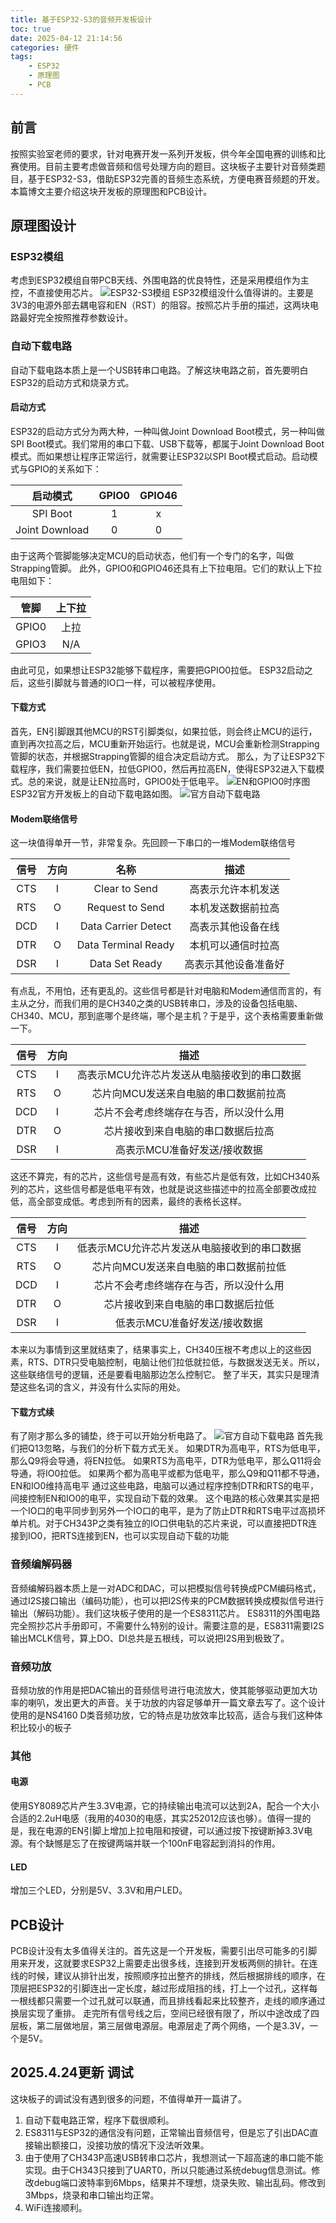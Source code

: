 ```yaml
---
title: 基于ESP32-S3的音频开发板设计
toc: true
date: 2025-04-12 21:14:56
categories: 硬件
tags:
    - ESP32
    - 原理图
    - PCB
---
```


## 前言
按照实验室老师的要求，针对电赛开发一系列开发板，供今年全国电赛的训练和比赛使用。目前主要考虑做音频和信号处理方向的题目。这块板子主要针对音频类题目，基于ESP32-S3，借助ESP32完善的音频生态系统，方便电赛音频题的开发。
本篇博文主要介绍这块开发板的原理图和PCB设计。

<!-- more -->


## 原理图设计
### ESP32模组
考虑到ESP32模组自带PCB天线、外围电路的优良特性，还是采用模组作为主控，不直接使用芯片。
![ESP32-S3模组](基于ESP32-S3的音频开发板设计/image.png)
ESP32模组没什么值得讲的。主要是3V3的电源外部去耦电容和EN（RST）的阻容。按照芯片手册的描述，这两块电路最好完全按照推荐参数设计。
### 自动下载电路
自动下载电路本质上是一个USB转串口电路。了解这块电路之前，首先要明白ESP32的启动方式和烧录方式。
#### 启动方式
ESP32的启动方式分为两大种，一种叫做Joint Download Boot模式，另一种叫做SPI Boot模式。我们常用的串口下载、USB下载等，都属于Joint Download Boot模式。而如果想让程序正常运行，就需要让ESP32以SPI Boot模式启动。启动模式与GPIO的关系如下：

|启动模式|GPIO0|GPIO46|
|:-:|:-:|:-:|
|SPI Boot|1|x|
|Joint Download|0|0|

由于这两个管脚能够决定MCU的启动状态，他们有一个专门的名字，叫做Strapping管脚。
此外，GPIO0和GPIO46还具有上下拉电阻。它们的默认上下拉电阻如下：

|管脚|上下拉|
|:-:|:-:|
|GPIO0|上拉|
|GPIO3|N/A|

由此可见，如果想让ESP32能够下载程序，需要把GPIO0拉低。
ESP32启动之后，这些引脚就与普通的IO口一样，可以被程序使用。

#### 下载方式
首先，EN引脚跟其他MCU的RST引脚类似，如果拉低，则会终止MCU的运行，直到再次拉高之后，MCU重新开始运行。也就是说，MCU会重新检测Strapping管脚的状态，并根据Strapping管脚的组合决定启动方式。
那么，为了让ESP32下载程序，我们需要拉低EN，拉低GPIO0，然后再拉高EN，使得ESP32进入下载模式。总的来说，就是让EN拉高时，GPIO0处于低电平。
![EN和GPIO0时序图](基于ESP32-S3的音频开发板设计/image-3.png)
ESP32官方开发板上的自动下载电路如图。
![官方自动下载电路](基于ESP32-S3的音频开发板设计/image-2.png)
#### Modem联络信号
这一块值得单开一节，非常复杂。先回顾一下串口的一堆Modem联络信号

|信号|方向|名称|描述|
|:-:|:-:|:-:|:-:|
|CTS|I|Clear to Send|高表示允许本机发送|
|RTS|O|Request to Send|本机发送数据前拉高|
|DCD|I|Data Carrier Detect|高表示其他设备在线|
|DTR|O|Data Terminal Ready|本机可以通信时拉高|
|DSR|I|Data Set Ready|高表示其他设备准备好|

有点乱，不用怕，还有更乱的。这些信号都是针对电脑和Modem通信而言的，有主从之分，而我们用的是CH340之类的USB转串口，涉及的设备包括电脑、CH340、MCU，那到底哪个是终端，哪个是主机？于是乎，这个表格需要重新做一下。

|信号|方向|描述|
|:-:|:-:|:-:|
|CTS|I|高表示MCU允许芯片发送从电脑接收到的串口数据|
|RTS|O|芯片向MCU发送来自电脑的串口数据前拉高|
|DCD|I|芯片不会考虑终端存在与否，所以没什么用|
|DTR|O|芯片接收到来自电脑的串口数据后拉高|
|DSR|I|高表示MCU准备好发送/接收数据|

这还不算完，有的芯片，这些信号是高有效，有些芯片是低有效，比如CH340系列的芯片，这些信号都是低电平有效，也就是说这些描述中的拉高全部要改成拉低，高全部变成低。考虑到所有的因素，最终的表格长这样。

|信号|方向|描述|
|:-:|:-:|:-:|
|CTS|I|低表示MCU允许芯片发送从电脑接收到的串口数据|
|RTS|O|芯片向MCU发送来自电脑的串口数据前拉低|
|DCD|I|芯片不会考虑终端存在与否，所以没什么用|
|DTR|O|芯片接收到来自电脑的串口数据后拉低|
|DSR|I|低表示MCU准备好发送/接收数据|

本来以为事情到这里就结束了，结果事实上，CH340压根不考虑以上的这些因素，RTS、DTR只受电脑控制，电脑让他们拉低就拉低，与数据发送无关。所以，这些联络信号的逻辑，还是要看电脑那边怎么控制它。
整了半天，其实只是理清楚这些名词的含义，并没有什么实际的用处。

#### 下载方式续
有了刚才那么多的铺垫，终于可以开始分析电路了。
![官方自动下载电路](基于ESP32-S3的音频开发板设计/image-2.png)
首先我们把Q13忽略，与我们的分析下载方式无关。
如果DTR为高电平，RTS为低电平，那么Q9将会导通，将EN拉低。
如果RTS为高电平，DTR为低电平，那么Q11将会导通，将IO0拉低。
如果两个都为高电平或都为低电平，那么Q9和Q11都不导通，EN和IO0维持高电平
通过这些电路，电脑可以通过程序控制DTR和RTS的电平，间接控制EN和IO0的电平，实现自动下载的效果。
这个电路的核心效果其实是把一个IO口的电平同步到另外一个IO口的电平，是为了防止DTR和RTS电平过高损坏单片机。对于CH343P之类有独立的IO口供电轨的芯片来说，可以直接把DTR连接到IO0，把RTS连接到EN，也可以实现自动下载的功能
### 音频编解码器
音频编解码器本质上是一对ADC和DAC，可以把模拟信号转换成PCM编码格式，通过I2S接口输出（编码功能），也可以把I2S传来的PCM数据转换成模拟信号进行输出（解码功能）。我们这块板子使用的是一个ES8311芯片。
ES8311的外围电路完全照抄芯片手册即可，不需要什么特别的设计。需要注意的是，ES8311需要I2S输出MCLK信号，算上DO、DI总共是五根线，可以说把I2S用到极致了。
### 音频功放
音频功放的作用是把DAC输出的音频信号进行电流放大，使其能够驱动更加大功率的喇叭，发出更大的声音。关于功放的内容足够单开一篇文章去写了。这个设计使用的是NS4160 D类音频功放，它的特点是功放效率比较高，适合与我们这种体积比较小的板子
### 其他
#### 电源
使用SY8089芯片产生3.3V电源，它的持续输出电流可以达到2A，配合一个大小合适的2.2uH电感（我用的4030的电感，其实252012应该也够）。值得一提的是，我在电源的EN引脚上增加上拉电阻和按键，可以通过按下按键断掉3.3V电源。有个缺憾是忘了在按键两端并联一个100nF电容起到消抖的作用。
#### LED
增加三个LED，分别是5V、3.3V和用户LED。

## PCB设计
PCB设计没有太多值得关注的。首先这是一个开发板，需要引出尽可能多的引脚用来开发，这就要求ESP32上需要走出很多线，连接到开发板两侧的排针。在连线的时候，建议从排针出发，按照顺序拉出整齐的排线，然后根据排线的顺序，在顶层把ESP32的引脚连出一定长度，越过形成阻挡的线，打上一个过孔，这样每一根线都只需要一个过孔就可以联通，而且排线看起来比较整齐，走线的顺序通过换层实现了重排。
走完所有信号线之后，空间已经很有限了，所以中途改成了四层板，第二层做地层，第三层做电源层。电源层走了两个网络，一个是3.3V，一个是5V。

## 2025.4.24更新 调试
这块板子的调试没有遇到很多的问题，不值得单开一篇讲了。
1. 自动下载电路正常，程序下载很顺利。
2. ES8311与ESP32的通信没有问题，正常输出音频信号，但是忘了引出DAC直接输出额接口，没接功放的情况下没法听效果。
3. 由于使用了CH343P高速USB转串口芯片，我想测试一下超高速的串口能不能实现。由于CH343只接到了UART0，所以只能通过系统debug信息测试。修改debug端口波特率到6Mbps，结果并不理想，烧录失败、输出乱码。修改到3Mbps，烧录和串口输出均正常。
4. WiFi连接顺利。